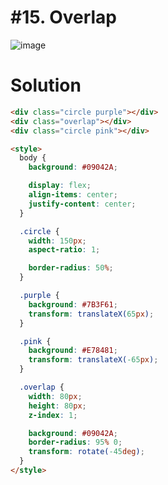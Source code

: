 # #15. Overlap
![image](https://user-images.githubusercontent.com/88684972/198737433-027cd916-1d01-4a14-9bde-aa342dffe3d8.png)

# Solution
```html
<div class="circle purple"></div>
<div class="overlap"></div>
<div class="circle pink"></div>

<style>
  body {
    background: #09042A;

    display: flex;
    align-items: center;
    justify-content: center;
  }

  .circle {
    width: 150px;
    aspect-ratio: 1;

    border-radius: 50%;
  }

  .purple {
    background: #7B3F61;
    transform: translateX(65px);
  }

  .pink {
    background: #E78481;
    transform: translateX(-65px);
  }

  .overlap {
    width: 80px;
    height: 80px;
    z-index: 1;

    background: #09042A;
    border-radius: 95% 0;
    transform: rotate(-45deg);
  }
</style>
```
